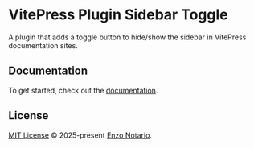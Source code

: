 # VitePress Plugin Sidebar Toggle

A plugin that adds a toggle button to hide/show the sidebar in VitePress documentation sites.

## Documentation

To get started, check out the [documentation](https://vitepress-plugin-sidebar-toggle.vercel.app/).

## License

[MIT License](./LICENSE) © 2025-present [Enzo Notario](https://github.com/enzonotario).
